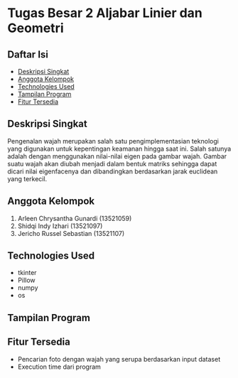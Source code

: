 # Tugas Besar 2 Aljabar Linier dan Geometri
## Daftar Isi
- [Deskripsi Singkat](#deskripsi-singkat)
- [Anggota Kelompok](#anggota-kelompok)
- [Technologies Used](#technologies-used)
- [Tampilan Program](#tampilan-program)
- [Fitur Tersedia](#fitur-tersedia)
## Deskripsi Singkat
Pengenalan wajah merupakan salah satu pengimplementasian teknologi yang digunakan untuk
kepentingan keamanan hingga saat ini. Salah satunya adalah dengan menggunakan nilai-nilai eigen
pada gambar wajah. Gambar suatu wajah akan diubah menjadi dalam bentuk matriks sehingga dapat dicari
nilai eigenfacenya dan dibandingkan berdasarkan jarak euclidean yang terkecil. 
## Anggota Kelompok
1. Arleen Chrysantha Gunardi (13521059)
2. Shidqi Indy Izhari (13521097)
3. Jericho Russel Sebastian (13521107)
## Technologies Used
* tkinter
* Pillow
* numpy
* os
## Tampilan Program

## Fitur Tersedia
* Pencarian foto dengan wajah yang serupa berdasarkan input dataset
* Execution time dari program